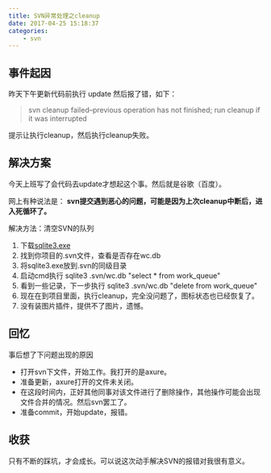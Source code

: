 ```yaml
---
title: SVN异常处理之cleanup
date: 2017-04-25 15:18:37
categories:
    - svn
---
```


## 事件起因

昨天下午更新代码前执行 update 然后报了错，如下：

> svn cleanup failed–previous operation has not finished; run cleanup if it was interrupted

提示让执行cleanup，然后执行cleanup失败。

## 解决方案

今天上班写了会代码去update才想起这个事。然后就是谷歌（百度）。

网上有种说法是： **svn提交遇到恶心的问题，可能是因为上次cleanup中断后，进入死循环了。**

解决方法：清空SVN的队列

1. 下载[sqlite3.exe](http://www.sqlite.org/download.html)
2. 找到你项目的.svn文件，查看是否存在wc.db
3. 将sqlite3.exe放到.svn的同级目录
4. 启动cmd执行 sqlite3 .svn/wc.db "select * from work_queue"
5. 看到一些记录，下一步执行 sqlite3 .svn/wc.db "delete from work_queue"
6. 现在在到项目里面，执行cleanup，完全没问题了，图标状态也已经恢复了。
7. 没有装图片插件，提供不了图片，遗憾。

## 回忆

事后想了下问题出现的原因

- 打开svn下文件，开始工作。我打开的是axure。
- 准备更新，axure打开的文件未关闭。
- 在这段时间内，正好其他同事对该文件进行了删除操作，其他操作可能会出现文件合并的情况。然后svn罢工了。
- 准备commit，开始update，报错。

## 收获

只有不断的踩坑，才会成长。可以说这次动手解决SVN的报错对我很有意义。
